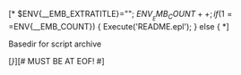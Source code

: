 [*
   $ENV{__EMB_EXTRATITLE}="";
   $ENV{__EMB_COUNT}++; 
   if (1==$ENV{__EMB_COUNT}) {
      Execute('README.epl');
   } else {
*]

Basedir for script archive

[*}*][# MUST BE AT EOF! #]
